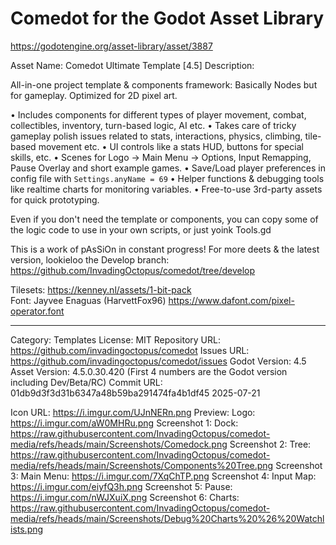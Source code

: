 # Comedot for the Godot Asset Library

https://godotengine.org/asset-library/asset/3887

Asset Name: Comedot Ultimate Template [4.5]
Description:

All-in-one project template & components framework: Basically Nodes but for gameplay. Optimized for 2D pixel art.

• Includes components for different types of player movement, combat, collectibles, inventory, turn-based logic, AI etc.
• Takes care of tricky gameplay polish issues related to stats, interactions, physics, climbing, tile-based movement etc.
• UI controls like a stats HUD, buttons for special skills, etc.
• Scenes for Logo → Main Menu → Options, Input Remapping, Pause Overlay and short example games.
• Save/Load player preferences in config file with `Settings.anyName = 69`
• Helper functions & debugging tools like realtime charts for monitoring variables.
• Free-to-use 3rd-party assets for quick prototyping.

Even if you don't need the template or components, you can copy some of the logic code to use in your own scripts, or just yoink Tools.gd

This is a work of pAsSiOn in constant progress! For more deets & the latest version, lookieloo the Develop branch: https://github.com/InvadingOctopus/comedot/tree/develop

Tilesets: https://kenney.nl/assets/1-bit-pack  
Font: Jayvee Enaguas (HarvettFox96) https://www.dafont.com/pixel-operator.font

----

Category:		Templates
License:		MIT
Repository URL:	https://github.com/invadingoctopus/comedot
Issues URL:		https://github.com/invadingoctopus/comedot/issues
Godot Version:	4.5
Asset Version:	4.5.0.30.420 (First 4 numbers are the Godot version including Dev/Beta/RC)
Commit URL:		01db9d3f3d31b6347a48b59ba291474fa4b1df45 2025-07-21

Icon URL:		https://i.imgur.com/UJnNERn.png
Preview:  		Logo:		https://i.imgur.com/aW0MHRu.png
Screenshot 1:	Dock:		https://raw.githubusercontent.com/InvadingOctopus/comedot-media/refs/heads/main/Screenshots/Comedock.png
Screenshot 2:	Tree:		https://raw.githubusercontent.com/InvadingOctopus/comedot-media/refs/heads/main/Screenshots/Components%20Tree.png
Screenshot 3:	Main Menu:	https://i.imgur.com/7XqChTP.png
Screenshot 4:	Input Map:	https://i.imgur.com/eiyfQ3h.png
Screenshot 5:	Pause:		https://i.imgur.com/nWJXuiX.png
Screenshot 6:	Charts:		https://raw.githubusercontent.com/InvadingOctopus/comedot-media/refs/heads/main/Screenshots/Debug%20Charts%20%26%20Watchlists.png
